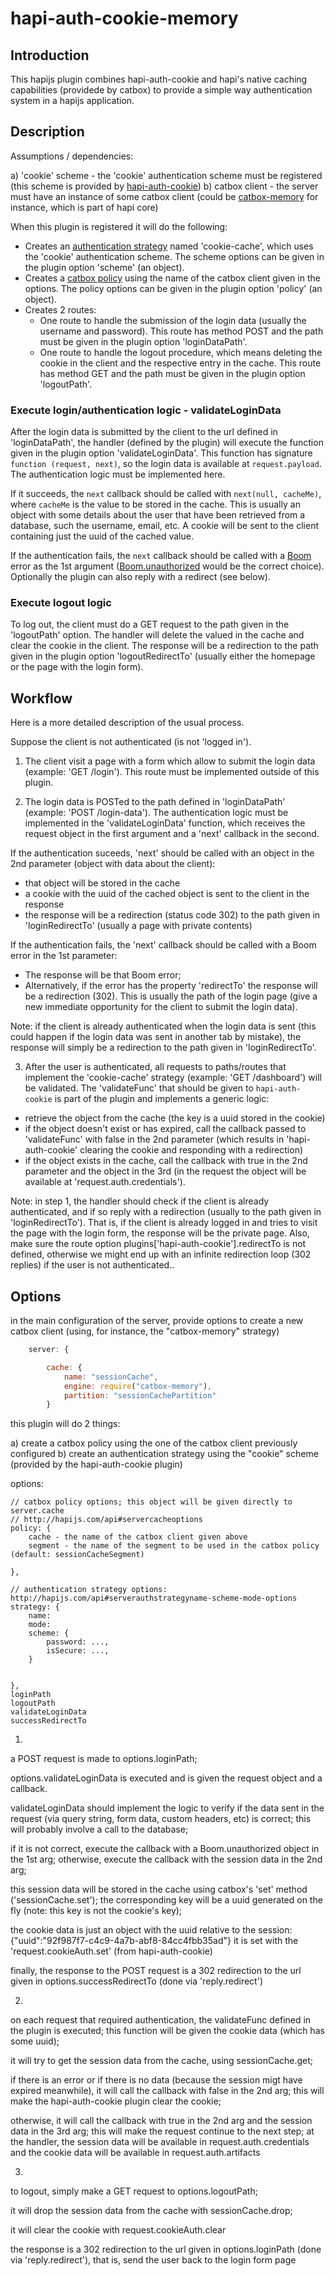 # hapi-auth-cookie-memory

## Introduction 

This hapijs plugin combines hapi-auth-cookie and hapi's native caching capabilities (providede by catbox) to provide a simple way authentication system in a hapijs application.

## Description

Assumptions / dependencies:

a) 'cookie' scheme - the 'cookie' authentication scheme must be registered (this scheme is provided by [hapi-auth-cookie](https://github.com/hapijs/hapi-auth-cookie))
b) catbox client - the server must have an instance of some catbox client (could be [catbox-memory](https://github.com/hapijs/catbox-memory) for instance, which is part of hapi core)

When this plugin is registered it will do the following:

- Creates an [authentication strategy](http://hapijs.com/api#serverauthstrategyname-scheme-mode-options) named 'cookie-cache', which uses the 'cookie' authentication scheme. The scheme options can be given in the plugin option 'scheme' (an object). 
- Creates a [catbox policy](http://hapijs.com/api#servercacheoptions) using the name of the catbox client given in the options. The policy options can be given in the plugin option 'policy' (an object).
- Creates 2 routes:
    - One route to handle the submission of the login data (usually the username and password). This route has method POST and the path must be given in the plugin option 'loginDataPath'.
    - One route to handle the logout procedure, which means deleting the cookie in the client and the respective entry in the cache. This route has method GET and the path must be given in the plugin option 'logoutPath'.



### Execute login/authentication logic - validateLoginData

After the login data is submitted by the client to the url defined in 'loginDataPath', the handler (defined by the plugin) will execute the function given in the plugin option 'validateLoginData'. This function has signature `function (request, next)`, so the login data is available at `request.payload`. The authentication logic must be implemented here. 

If it succeeds, the `next` callback should be called with `next(null, cacheMe)`, where `cacheMe` is the value to be stored in the cache. This is usually an object with some details about the user that have been retrieved from a database, such the username, email, etc. A cookie will be sent to the client containing just the uuid of the cached value.

If the authentication fails, the `next` callback should be called with a [Boom](https://github.com/hapijs/boom) error as the 1st argument ([Boom.unauthorized](https://github.com/hapijs/boom#boomunauthorizedmessage-scheme-attributes) would be the correct choice). 
Optionally the plugin can also reply with a redirect (see below).

### Execute logout logic 

To log out, the client must do a GET request to the path given in the 'logoutPath' option. The handler will delete the valued in the cache and clear the cookie in the client. The response will be a redirection to the path given in the plugin option 'logoutRedirectTo' (usually either the homepage or the page with the login form).

## Workflow

Here is a more detailed description of the usual process.

Suppose the client is not authenticated (is not 'logged in').

1) The client visit a page with a form which allow to submit the login data (example: 'GET /login'). This route must be implemented outside of this plugin.

2) The login data is POSTed to the path defined in 'loginDataPath' (example: 'POST /login-data'). The authentication logic must be implemented in the 'validateLoginData' function, which receives the request object in the first argument and a 'next' callback in the second.

If the authentication suceeds, 'next' should be called with an object in the 2nd parameter (object with data about the client):
- that object will be stored in the cache 
- a cookie with the uuid of the cached object is sent to the client in the response
- the response will be a redirection (status code 302) to the path given in 'loginRedirectTo' (usually a page with private contents)

If the authentication fails, the 'next' callback should be called with a Boom error in the 1st parameter:
- The response will be that Boom error;
- Alternatively, if the error has the property 'redirectTo' the response will be a redirection (302). This is usually the path of the login page (give a new immediate opportunity for the client to submit the login data).

Note: if the client is already authenticated when the login data is sent (this could happen if the login data was sent in another tab by mistake), the response will simply be a redirection to the path given in 'loginRedirectTo'.

3) After the user is authenticated, all requests to paths/routes that implement the 'cookie-cache' strategy (example: 'GET /dashboard') will be validated. The 'validateFunc' that should be given to `hapi-auth-cookie` is part of the plugin and implements a generic logic:
- retrieve the object from the cache (the key is a uuid stored in the cookie)
- if the object doesn't exist or has expired, call the callback passed to 'validateFunc' with false in the 2nd parameter (which results in 'hapi-auth-cookie' clearing the cookie and responding with a redirection)
- if the object exists in the cache, call the callback with true in the 2nd parameter and the object in the 3rd (in the request the object will be available at 'request.auth.credentials').


Note: in step 1, the handler should check if the client is already authenticated, and if so reply with a redirection (usually to the path given in 'loginRedirectTo'). That is, if the client is already logged in and tries to visit the page with the login form, the response will be the private page. 
Also, make sure the route option plugins['hapi-auth-cookie'].redirectTo is not defined, otherwise we might end up with an infinite redirection loop (302 replies) if the user is not authenticated..

## Options



in the main configuration of the server, provide options to create a new catbox client (using, for instance, the "catbox-memory" strategy)

```js
    server: {

        cache: {
            name: "sessionCache",
            engine: require("catbox-memory"),
            partition: "sessionCachePartition"
        }
```

this plugin will do 2 things:

a) create a catbox policy using the one of the catbox client previously configured
b) create an authentication strategy using the "cookie" scheme (provided by the hapi-auth-cookie plugin)


options:

    // catbox policy options; this object will be given directly to server.cache
    // http://hapijs.com/api#servercacheoptions
    policy: {
        cache - the name of the catbox client given above
        segment - the name of the segment to be used in the catbox policy (default: sessionCacheSegment)

    },

    // authentication strategy options:
    http://hapijs.com/api#serverauthstrategyname-scheme-mode-options
    strategy: {
        name:
        mode: 
        scheme: {
            password: ...,
            isSecure: ...,    
        }

        
    },
    loginPath
    logoutPath
    validateLoginData
    successRedirectTo




1) 
a POST request is made to options.loginPath;

options.validateLoginData is executed and is given the request object and a callback.

validateLoginData should implement the logic to verify if the data sent in the request (via query string, form data, custom headers, etc) is correct; this will probably involve a call to the database;

if it is not correct, execute the callback with a Boom.unauthorized object in the 1st arg; otherwise, execute the callback with the session data in the 2nd arg; 

this session data will be stored in the cache using catbox's 'set' method ('sessionCache.set'); the corresponding key will be a uuid generated on the fly (note: this key is not the cookie's key);

the cookie data is just an object with the uuid relative to the session:
{"uuid":"92f987f7-c4c9-4a7b-abf8-84cc4fbb35ad"}
it is set with the 'request.cookieAuth.set' (from hapi-auth-cookie)

finally, the response to the POST request is a 302 redirection to the url given in options.successRedirectTo (done via 'reply.redirect')

2)
on each request that required authentication, the validateFunc defined in the plugin is executed;
this function will be given the cookie data (which has some uuid);

it will try to get the session data from the cache, using sessionCache.get;

if there is an error or if there is no data (because the session migt have expired meanwhile), it will call the callback with false in the 2nd arg; this will make the hapi-auth-cookie plugin clear the cookie;

otherwise, it will call the callback with true in the 2nd arg and the session data in the 3rd arg; this will make the request continue to the next step; at the handler, the session data will be available in request.auth.credentials and the cookie data will be available in request.auth.artifacts

3) 
to logout, simply make a GET request to options.logoutPath;

it will drop the session data from the cache with sessionCache.drop;

it will clear the cookie with request.cookieAuth.clear

the response is a 302 redirection to the url given in options.loginPath (done via 'reply.redirect'), that is, send the user back to the login form page

